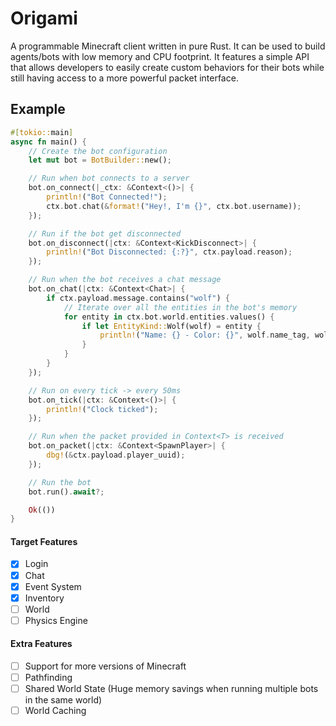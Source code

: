 # Origami

A programmable Minecraft client written in pure Rust. It can be used to build agents/bots with low memory and CPU footprint. It features a simple API that allows developers to easily create custom behaviors for their bots while still having access to a more powerful packet interface.

## Example

```rust
#[tokio::main]
async fn main() {
    // Create the bot configuration
    let mut bot = BotBuilder::new();

    // Run when bot connects to a server
    bot.on_connect(|_ctx: &Context<()>| {
        println!("Bot Connected!");
        ctx.bot.chat(&format!("Hey!, I'm {}", ctx.bot.username));
    });

    // Run if the bot get disconnected
    bot.on_disconnect(|ctx: &Context<KickDisconnect>| {
        println!("Bot Disconnected: {:?}", ctx.payload.reason);
    });

    // Run when the bot receives a chat message
    bot.on_chat(|ctx: &Context<Chat>| {
        if ctx.payload.message.contains("wolf") {
            // Iterate over all the entities in the bot's memory
            for entity in ctx.bot.world.entities.values() {
                if let EntityKind::Wolf(wolf) = entity {
                    println!("Name: {} - Color: {}", wolf.name_tag, wolf.collar_color);
                }
            }
        }
    });

    // Run on every tick -> every 50ms
    bot.on_tick(|ctx: &Context<()>| {
        println!("Clock ticked");
    });

    // Run when the packet provided in Context<T> is received
    bot.on_packet(|ctx: &Context<SpawnPlayer>| {
        dbg!(&ctx.payload.player_uuid);
    });

    // Run the bot
    bot.run().await?;

    Ok(())
}
```

#### Target Features

- [x] Login
- [x] Chat
- [x] Event System
- [x] Inventory
- [ ] World
- [ ] Physics Engine

#### Extra Features

- [ ] Support for more versions of Minecraft
- [ ] Pathfinding
- [ ] Shared World State (Huge memory savings when running multiple bots in the same world)
- [ ] World Caching
